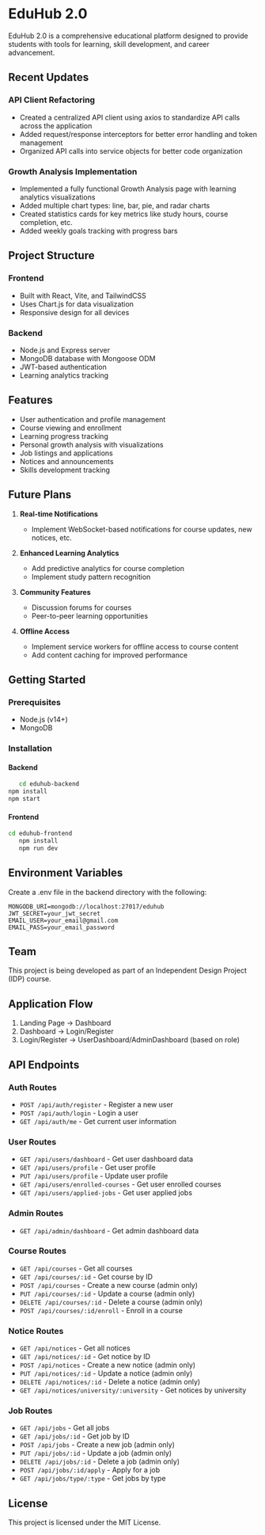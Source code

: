 # EduHub 2.0

EduHub 2.0 is a comprehensive educational platform designed to provide students with tools for learning, skill development, and career advancement.

## Recent Updates

### API Client Refactoring
- Created a centralized API client using axios to standardize API calls across the application
- Added request/response interceptors for better error handling and token management
- Organized API calls into service objects for better code organization

### Growth Analysis Implementation
- Implemented a fully functional Growth Analysis page with learning analytics visualizations
- Added multiple chart types: line, bar, pie, and radar charts
- Created statistics cards for key metrics like study hours, course completion, etc.
- Added weekly goals tracking with progress bars

## Project Structure

### Frontend
- Built with React, Vite, and TailwindCSS
- Uses Chart.js for data visualization
- Responsive design for all devices

### Backend
- Node.js and Express server
- MongoDB database with Mongoose ODM
- JWT-based authentication
- Learning analytics tracking

## Features

- User authentication and profile management
- Course viewing and enrollment
- Learning progress tracking
- Personal growth analysis with visualizations
- Job listings and applications
- Notices and announcements
- Skills development tracking

## Future Plans

1. **Real-time Notifications**
   - Implement WebSocket-based notifications for course updates, new notices, etc.

2. **Enhanced Learning Analytics**
   - Add predictive analytics for course completion
   - Implement study pattern recognition

3. **Community Features**
   - Discussion forums for courses
   - Peer-to-peer learning opportunities

4. **Offline Access**
   - Implement service workers for offline access to course content
   - Add content caching for improved performance

## Getting Started

### Prerequisites
- Node.js (v14+)
- MongoDB

### Installation

#### Backend
```bash
   cd eduhub-backend
npm install
npm start
   ```

#### Frontend
```bash
cd eduhub-frontend
   npm install
   npm run dev
   ```

## Environment Variables
Create a .env file in the backend directory with the following:

   ```
MONGODB_URI=mongodb://localhost:27017/eduhub
JWT_SECRET=your_jwt_secret
EMAIL_USER=your_email@gmail.com
EMAIL_PASS=your_email_password
   ```

## Team

This project is being developed as part of an Independent Design Project (IDP) course.

## Application Flow

1. Landing Page → Dashboard
2. Dashboard → Login/Register
3. Login/Register → UserDashboard/AdminDashboard (based on role)

## API Endpoints

### Auth Routes
- `POST /api/auth/register` - Register a new user
- `POST /api/auth/login` - Login a user
- `GET /api/auth/me` - Get current user information

### User Routes
- `GET /api/users/dashboard` - Get user dashboard data
- `GET /api/users/profile` - Get user profile
- `PUT /api/users/profile` - Update user profile
- `GET /api/users/enrolled-courses` - Get user enrolled courses
- `GET /api/users/applied-jobs` - Get user applied jobs

### Admin Routes
- `GET /api/admin/dashboard` - Get admin dashboard data

### Course Routes
- `GET /api/courses` - Get all courses
- `GET /api/courses/:id` - Get course by ID
- `POST /api/courses` - Create a new course (admin only)
- `PUT /api/courses/:id` - Update a course (admin only)
- `DELETE /api/courses/:id` - Delete a course (admin only)
- `POST /api/courses/:id/enroll` - Enroll in a course

### Notice Routes
- `GET /api/notices` - Get all notices
- `GET /api/notices/:id` - Get notice by ID
- `POST /api/notices` - Create a new notice (admin only)
- `PUT /api/notices/:id` - Update a notice (admin only)
- `DELETE /api/notices/:id` - Delete a notice (admin only)
- `GET /api/notices/university/:university` - Get notices by university

### Job Routes
- `GET /api/jobs` - Get all jobs
- `GET /api/jobs/:id` - Get job by ID
- `POST /api/jobs` - Create a new job (admin only)
- `PUT /api/jobs/:id` - Update a job (admin only)
- `DELETE /api/jobs/:id` - Delete a job (admin only)
- `POST /api/jobs/:id/apply` - Apply for a job
- `GET /api/jobs/type/:type` - Get jobs by type



## License

This project is licensed under the MIT License.
 
